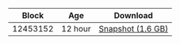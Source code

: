 |     Block   |     Age     |   Download  |
| ----------- | ----------- | ----------- |
|   12453152   |  12 hour | [Snapshot (1.6 GB)](https://s3.eu-central-1.amazonaws.com/w3coins.io/snapshots/akash-mainnet/akash_snapsot_latest.tar.lz4)  |

